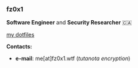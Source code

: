 ### fz0x1

**Software Engineer** and **Security Researcher** 🇨🇦 

[my dotfiles](https://github.com/foozzi/.dotfiles)


**Contacts:**
 - **e-mail**: me[at]fz0x1.wtf (*tutanota encryption*)


